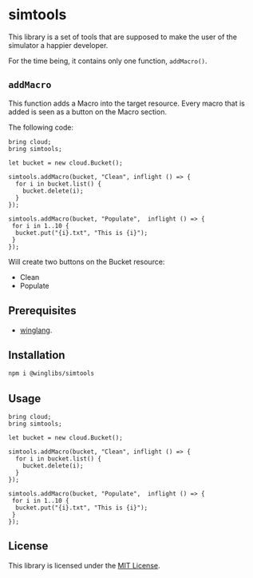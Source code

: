 # simtools

This library is a set of tools that are supposed to make the user of the simulator a happier developer. 

For the time being, it contains only one function, `addMacro()`.

## `addMacro`

This function adds a Macro into the target resource. 
Every macro that is added is seen as a button on the Macro section.

The following code:
```wing
bring cloud;
bring simtools;

let bucket = new cloud.Bucket();

simtools.addMacro(bucket, "Clean", inflight () => {
  for i in bucket.list() {
    bucket.delete(i);
  }
});

simtools.addMacro(bucket, "Populate",  inflight () => {
 for i in 1..10 {
  bucket.put("{i}.txt", "This is {i}");
 }
});
```

Will create two buttons on the Bucket resource:
* Clean
* Populate

## Prerequisites

* [winglang](https://winglang.io).

## Installation

```sh
npm i @winglibs/simtools
```

## Usage

```wing
bring cloud;
bring simtools;

let bucket = new cloud.Bucket();

simtools.addMacro(bucket, "Clean", inflight () => {
  for i in bucket.list() {
    bucket.delete(i);
  }
});

simtools.addMacro(bucket, "Populate",  inflight () => {
 for i in 1..10 {
  bucket.put("{i}.txt", "This is {i}");
 }
});
```

## License

This library is licensed under the [MIT License](./LICENSE).
